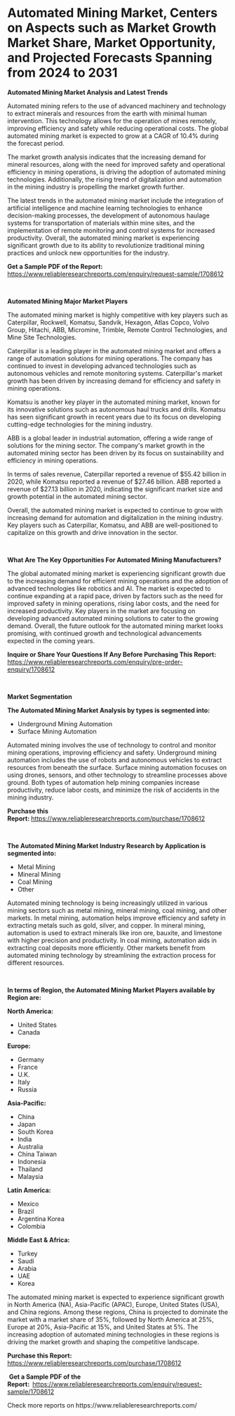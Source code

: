 <p><h1>Automated Mining Market, Centers on Aspects such as Market Growth Market Share, Market Opportunity, and Projected Forecasts Spanning from 2024 to 2031</h1></p><p><strong>Automated Mining Market Analysis and Latest Trends</strong></p>
<p><p>Automated mining refers to the use of advanced machinery and technology to extract minerals and resources from the earth with minimal human intervention. This technology allows for the operation of mines remotely, improving efficiency and safety while reducing operational costs. The global automated mining market is expected to grow at a CAGR of 10.4% during the forecast period. </p><p>The market growth analysis indicates that the increasing demand for mineral resources, along with the need for improved safety and operational efficiency in mining operations, is driving the adoption of automated mining technologies. Additionally, the rising trend of digitalization and automation in the mining industry is propelling the market growth further. </p><p>The latest trends in the automated mining market include the integration of artificial intelligence and machine learning technologies to enhance decision-making processes, the development of autonomous haulage systems for transportation of materials within mine sites, and the implementation of remote monitoring and control systems for increased productivity. Overall, the automated mining market is experiencing significant growth due to its ability to revolutionize traditional mining practices and unlock new opportunities for the industry.</p></p>
<p><strong>Get a Sample PDF of the Report:&nbsp;</strong> <a href="https://www.reliableresearchreports.com/enquiry/request-sample/1708612">https://www.reliableresearchreports.com/enquiry/request-sample/1708612</a></p>
<p>&nbsp;</p>
<p><strong>Automated Mining Major Market Players</strong></p>
<p><p>The automated mining market is highly competitive with key players such as Caterpillar, Rockwell, Komatsu, Sandvik, Hexagon, Atlas Copco, Volvo Group, Hitachi, ABB, Micromine, Trimble, Remote Control Technologies, and Mine Site Technologies. </p><p>Caterpillar is a leading player in the automated mining market and offers a range of automation solutions for mining operations. The company has continued to invest in developing advanced technologies such as autonomous vehicles and remote monitoring systems. Caterpillar's market growth has been driven by increasing demand for efficiency and safety in mining operations. </p><p>Komatsu is another key player in the automated mining market, known for its innovative solutions such as autonomous haul trucks and drills. Komatsu has seen significant growth in recent years due to its focus on developing cutting-edge technologies for the mining industry. </p><p>ABB is a global leader in industrial automation, offering a wide range of solutions for the mining sector. The company's market growth in the automated mining sector has been driven by its focus on sustainability and efficiency in mining operations. </p><p>In terms of sales revenue, Caterpillar reported a revenue of $55.42 billion in 2020, while Komatsu reported a revenue of $27.46 billion. ABB reported a revenue of $27.13 billion in 2020, indicating the significant market size and growth potential in the automated mining sector. </p><p>Overall, the automated mining market is expected to continue to grow with increasing demand for automation and digitalization in the mining industry. Key players such as Caterpillar, Komatsu, and ABB are well-positioned to capitalize on this growth and drive innovation in the sector.</p></p>
<p>&nbsp;</p>
<p><strong>What Are The Key Opportunities For Automated Mining Manufacturers?</strong></p>
<p><p>The global automated mining market is experiencing significant growth due to the increasing demand for efficient mining operations and the adoption of advanced technologies like robotics and AI. The market is expected to continue expanding at a rapid pace, driven by factors such as the need for improved safety in mining operations, rising labor costs, and the need for increased productivity. Key players in the market are focusing on developing advanced automated mining solutions to cater to the growing demand. Overall, the future outlook for the automated mining market looks promising, with continued growth and technological advancements expected in the coming years.</p></p>
<p><strong>Inquire or Share Your Questions If Any Before Purchasing This Report:</strong> <a href="https://www.reliableresearchreports.com/enquiry/pre-order-enquiry/1708612">https://www.reliableresearchreports.com/enquiry/pre-order-enquiry/1708612</a></p>
<p>&nbsp;</p>
<p><strong>Market Segmentation</strong></p>
<p><strong>The Automated Mining Market Analysis by types is segmented into:</strong></p>
<p><ul><li>Underground Mining Automation</li><li>Surface Mining Automation</li></ul></p>
<p><p>Automated mining involves the use of technology to control and monitor mining operations, improving efficiency and safety. Underground mining automation includes the use of robots and autonomous vehicles to extract resources from beneath the surface. Surface mining automation focuses on using drones, sensors, and other technology to streamline processes above ground. Both types of automation help mining companies increase productivity, reduce labor costs, and minimize the risk of accidents in the mining industry.</p></p>
<p><strong>Purchase this Report:&nbsp;</strong><a href="https://www.reliableresearchreports.com/purchase/1708612">https://www.reliableresearchreports.com/purchase/1708612</a></p>
<p>&nbsp;</p>
<p><strong>The Automated Mining Market Industry Research by Application is segmented into:</strong></p>
<p><ul><li>Metal Mining</li><li>Mineral Mining</li><li>Coal Mining</li><li>Other</li></ul></p>
<p><p>Automated mining technology is being increasingly utilized in various mining sectors such as metal mining, mineral mining, coal mining, and other markets. In metal mining, automation helps improve efficiency and safety in extracting metals such as gold, silver, and copper. In mineral mining, automation is used to extract minerals like iron ore, bauxite, and limestone with higher precision and productivity. In coal mining, automation aids in extracting coal deposits more efficiently. Other markets benefit from automated mining technology by streamlining the extraction process for different resources.</p></p>
<p>&nbsp;</p>
<p><strong>In terms of Region, the Automated Mining Market Players available by Region are:</strong></p>
<p>
    <p> <strong> North America: </strong>
        <ul>
            <li>United States</li>
            <li>Canada</li>
        </ul>
        </p> 
    <p> <strong> Europe: </strong>
        <ul>
            <li>Germany</li>
            <li>France</li>
            <li>U.K.</li>
            <li>Italy</li>
            <li>Russia</li>
        </ul>
        </p> 
    <p> <strong> Asia-Pacific: </strong>
        <ul>
            <li>China</li>
            <li>Japan</li>
            <li>South Korea</li>
            <li>India</li>
            <li>Australia</li>
            <li>China Taiwan</li>
            <li>Indonesia</li>
            <li>Thailand</li>
            <li>Malaysia</li>
        </ul>
        </p> 
    <p> <strong> Latin America: </strong>
        <ul>
            <li>Mexico</li>
            <li>Brazil</li>
            <li>Argentina Korea</li>
            <li>Colombia</li>
        </ul>
        </p> 
    <p> <strong> Middle East & Africa: </strong>
        <ul>
            <li>Turkey</li>
            <li>Saudi</li>
            <li>Arabia</li>
            <li>UAE</li>
            <li>Korea</li>
        </ul>
    </p>
    </p>
<p><p>The automated mining market is expected to experience significant growth in North America (NA), Asia-Pacific (APAC), Europe, United States (USA), and China regions. Among these regions, China is projected to dominate the market with a market share of 35%, followed by North America at 25%, Europe at 20%, Asia-Pacific at 15%, and United States at 5%. The increasing adoption of automated mining technologies in these regions is driving the market growth and shaping the competitive landscape.</p></p>
<p><strong>Purchase this Report: </strong><a href="https://www.reliableresearchreports.com/purchase/1708612">https://www.reliableresearchreports.com/purchase/1708612</a></p>
<p>&nbsp;<strong>Get a Sample PDF of the Report:&nbsp;&nbsp;</strong><a href="https://www.reliableresearchreports.com/enquiry/request-sample/1708612">https://www.reliableresearchreports.com/enquiry/request-sample/1708612</a></p>
<p><strong></strong></p>
<p>Check more reports on https://www.reliableresearchreports.com/</p>